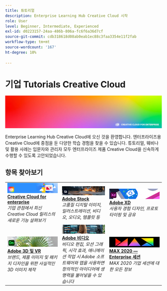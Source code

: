 ```yaml
---
title: 튜토리얼
description: Enterprise Learning Hub Creative Cloud 시작
role: User
level: Beginner, Intermediate, Experienced
exl-id: d0223157-24aa-486b-806a-fc6f6a36d7cf
source-git-commit: cdb318618d08ab0eab1ec88c3faa3354e11f2fab
workflow-type: tm+mt
source-wordcount: '167'
ht-degree: 10%

---
```


# 기업 Tutorials Creative Cloud

![Creative Cloud 메인 이미지](assets/hero_cce.jpg)

Enterprise Learning Hub Creative Cloud에 오신 것을 환영합니다. 엔터프라이즈용 Creative Cloud에 중점을 둔 다양한 학습 경험을 찾을 수 있습니다. 튜토리얼, 웨비나 및 활용 사례는 입문자와 관리자 모두 엔터프라이즈 제품 Creative Cloud을 신속하게 수행할 수 있도록 고안되었습니다.

## 항목 찾아보기

<table style="table-layout:fixed">
<tr>
  <td>
    <a href="cce/overview-cce.md">
      <img alt="Creative Cloud for enterprise" src="assets/CCEbanner.png" />
    </a>
    <div>
   <a href="cce/overview-cce.md"><strong>Creative Cloud for enterprise</strong></a>
    </div>
    <em>기업 관점에서 최신 Creative Cloud 릴리스의 새로운 기능 살펴보기</em>
    <br>
  </td>
  <td>
    <a href="stock/overview-stock.md">
      <img alt="Adobe Stock" src="assets/Stock.jpg" />
    </a>
    <div>
   <a href="stock/overview-stock.md"><strong>Adobe Stock</strong></a>
    </div>
    <em>고품질 디지털 이미지, 일러스트레이션, 비디오, 오디오, 템플릿 등</em>
    <br>
  </td>
  <td>
    <a href="xd/overview-xd.md">
      <img alt="Adobe XD" src="assets/XD.jpg" />
    </a>
    <div>
   <a href="xd/overview-xd.md"><strong>Adobe XD</strong></a>
    </div>
    <em>사용자 경험 디자인, 프로토타이핑 및 공유</em>
    <br>
  </td>
</tr>
<tr>
  <td>
   <a href="3di/overview-3di.md">
      <img alt="Adobe 3D 및 VR" src="assets/Dimenio.jpg" />
    </a>
    <div>
   <a href="3di/overview-3di.md"><strong>Adobe 3D 및 VR</strong></a>
    </div>
    <em>브랜드, 제품 이미지 및 패키지 디자인을 위한 사실적인 3D 이미지 제작</em>
    <br>
  </td>
  <td>
  <a href="dva/overview-dva.md">
      <img alt="Adobe 비디오" src="assets/CCEbanner-DVA.png" />
    </a>
    <div>
   <a href="dva/overview-dva.md"><strong>Adobe 비디오</strong></a>
    </div>
    <em>비디오 편집, 모션 그래픽, 시각 효과, 애니메이션 작업 시 Adobe 소프트웨어와 앱을 사용하면 창의적인 아이디어에 생명력을 불어넣을 수 있습니다</em>
    <br>
  </td>
  <td>
    <a href="max2020/overview-max.md">
      <img alt="MAX 2020 — Enterprise 세션" src="assets/MAX.jpg" />
    </a>
    <div>
   <a href="max2020/overview-max.md"><strong>MAX 2020 — Enterprise 세션</strong></a>
    </div>
    <em>MAX 2020 기업 세션에 대한 모든 정보</em>
    <br>
  </td>
</tr>
</table>
